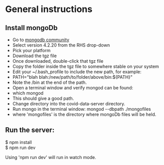# General instructions

## Install mongoDb

- Go to [mongodb community](https://www.mongodb.com/try/download/community) 
- Select version 4.2.20 from the RHS drop-down 
- Pick your platform 
- Download the tgz file 
- Once downloaded, double-click that tgz file 
- Copy the folder inside the tgz file to somewhere stable on your system 
- Edit your ~/.bash_profile to include the new path, for example: 
- PATH="blah blah:/new/path/to/folder/above/bin:${PATH}" 
- Note the /bin at the end of the path.
- Open a terminal window and verify mongod can be found: 
-   which mongod 
- This should give a good path. 
- Change directory into the covid-data-server directory.
- Run mongo in the terminal window: mongod --dbpath ./mongofiles
-   where 'mongofiles' is the directory where mongoDb files will be held.

## Run the server:

$ npm install <br>
$ npm run dev 

Using 'npm run dev' will run in watch mode.

